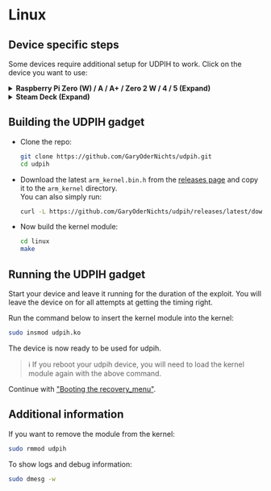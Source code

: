 # Linux
## Device specific steps
Some devices require additional setup for UDPIH to work. Click on the device you want to use:

<details>
  <summary><strong>Raspberry Pi Zero (W) / A / A+ / Zero 2 W / 4 / 5 (Expand)</strong></summary>

  > :information_source: For the Pi Zero and Zero 2 W you will need 2 USB cables, one for powering the Zero and one which can be connected to the Wii U.  

  > :information_source: For the Pi 4 and 5 you need to provide power through the power headers because the USB-C port is the only port the supports USB OTG and must get connected to the Wii U. Unfortunately, when trying to power the Pi over USB-C using the Wii U's USB ports, the Pi doesn't boot fast enough. The USB-A ports do not support USB OTG and cannot be used for this exploit.

  > :information_source: This guide expects that you use Raspberry Pi OS.

  To use USB gadgets(OTG) you need to enable `dwc2` by running the command below:  
  > :warning: Prior to Raspberry Pi OS Bookworm, Raspberry Pi OS stored the boot partition at `/boot/`.  

  ```bash
  echo "dtoverlay=dwc2" | sudo tee -a /boot/firmware/config.txt
  ```

  After running the command reboot the system.  

  To install the required dependencies run the command below:  
  ```bash
  sudo apt install git build-essential raspberrypi-kernel-headers
  ```
</details>

<details>
  <summary><strong>Steam Deck (Expand)</strong></summary>

  To build and use UDPIH on the Steam Deck, you need to disable the read-only filesystem and initialize the pacman keyring.
  If you haven't done this before you can follow [this guide](https://steamdecki.org/SteamOS/Read-only_Filesystem).

  Install the required dependencies by running the command below:
  ```bash
  sudo pacman -S base-devel
  ```

  Next you need to install the required linux headers. Start with figuring out the kernel version by running the following command:
  ```bash
  uname -r
  ```
  You'll get an output like this:
  ```bash
  6.1.52-valve16-1-neptune-61
  ```
  In this case you'd want to install the linux headers for neptune-61:
  ```bash
  sudo pacman -S linux-neptune-61-headers # replace neptune-61 with your kernel version
  ```

  Next you'll have to enable USB Dual Role Device in the BIOS:
  - Power off the Steam Deck.
  - Enter the BIOS by holding the Volume Up (+) button and pressing the Power button.
  - Select `Setup Utility`.
  - Navigate to `Advanced` > `USB Configuration` and select `USB Dual Role Device`.
  - Change it from `XHCI` to `DRD`.
  - Navigate to `Exit` and select `Exit Saving Changes`.
</details>

## Building the UDPIH gadget
- Clone the repo:
    ```bash
    git clone https://github.com/GaryOderNichts/udpih.git
    cd udpih
    ```
- Download the latest `arm_kernel.bin.h` from the [releases page](https://github.com/GaryOderNichts/udpih/releases) and copy it to the `arm_kernel` directory.  
  You can also simply run:
    ```bash
    curl -L https://github.com/GaryOderNichts/udpih/releases/latest/download/arm_kernel.bin.h > arm_kernel/arm_kernel.bin.h
    ```
- Now build the kernel module:
    ```bash
    cd linux
    make
    ```

## Running the UDPIH gadget

Start your device and leave it running for the duration of the exploit. You will leave the device on for all attempts at getting the timing right.

Run the command below to insert the kernel module into the kernel:
```bash
sudo insmod udpih.ko
```

The device is now ready to be used for udpih.

> :information_source: If you reboot your udpih device, you will need to load the kernel module again with the above command.

Continue with ["Booting the recovery_menu"](../README.md#booting-the-recovery_menu).

## Additional information

If you want to remove the module from the kernel:
```bash
sudo rmmod udpih
```

To show logs and debug information:
```bash
sudo dmesg -w
```
